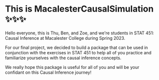 # This is MacalesterCausalSimulation ✨✨✨

Hello everyone, this is Thu, Ben, and Zoe, and we're students in STAT 451: Causal Inference at Macalester College during Spring 2023. 

For our final project, we decided to build a package that can be used in conjunction with the exercises in STAT 451 to help all of you practice and familiarize yourselves with the causal inference concepts. 

We really hope this package is useful for all of you and will be your confidant on this Causal Inference journey!
